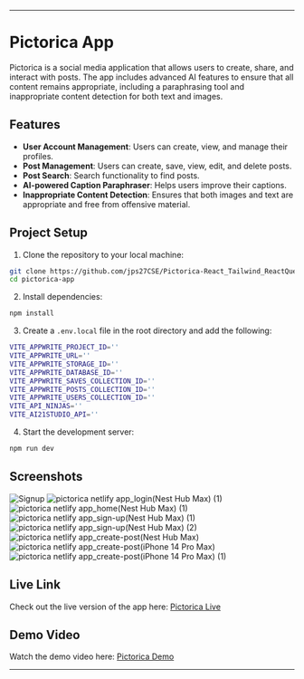 
---

# Pictorica App

Pictorica is a social media application that allows users to create, share, and interact with posts. The app includes advanced AI features to ensure that all content remains appropriate, including a paraphrasing tool and inappropriate content detection for both text and images.

## Features

- **User Account Management**: Users can create, view, and manage their profiles.
- **Post Management**: Users can create, save, view, edit, and delete posts.
- **Post Search**: Search functionality to find posts.
- **AI-powered Caption Paraphraser**: Helps users improve their captions.
- **Inappropriate Content Detection**: Ensures that both images and text are appropriate and free from offensive material.

## Project Setup

1. Clone the repository to your local machine:

```bash
git clone https://github.com/jps27CSE/Pictorica-React_Tailwind_ReactQuery_Appwrite.git
cd pictorica-app
```

2. Install dependencies:

```bash
npm install
```

3. Create a `.env.local` file in the root directory and add the following:

```bash
VITE_APPWRITE_PROJECT_ID=''
VITE_APPWRITE_URL=''
VITE_APPWRITE_STORAGE_ID=''
VITE_APPWRITE_DATABASE_ID=''
VITE_APPWRITE_SAVES_COLLECTION_ID=''
VITE_APPWRITE_POSTS_COLLECTION_ID=''
VITE_APPWRITE_USERS_COLLECTION_ID=''
VITE_API_NINJAS=''
VITE_AI21STUDIO_API=''
```

4. Start the development server:

```bash
npm run dev
```

## Screenshots
![Signup](https://github.com/user-attachments/assets/bdad5b40-1e4d-4798-bcdb-fed9eda2c36c)
![pictorica netlify app_login(Nest Hub Max) (1)](https://github.com/user-attachments/assets/2dfe429b-9d97-4d97-af52-278222f3886d)
![pictorica netlify app_home(Nest Hub Max) (1)](https://github.com/user-attachments/assets/61020a8b-eca2-43d7-937f-6dd4aa982dce)
![pictorica netlify app_sign-up(Nest Hub Max) (1)](https://github.com/user-attachments/assets/9e7e7fa3-5597-47eb-b541-a8f55f28e38b)
![pictorica netlify app_sign-up(Nest Hub Max) (2)](https://github.com/user-attachments/assets/3120a0ab-9bef-4950-8b29-2c2e2823f4d9)
![pictorica netlify app_create-post(Nest Hub Max)](https://github.com/user-attachments/assets/fb89f41a-dd9c-46fd-a3f3-6ee6d55d7f63)
![pictorica netlify app_create-post(iPhone 14 Pro Max)](https://github.com/user-attachments/assets/c785db4b-c3ed-4844-84ff-53970390b237)
![pictorica netlify app_create-post(iPhone 14 Pro Max) (1)](https://github.com/user-attachments/assets/c6db6622-8e93-46e7-ac2b-646e5328c1dc)


## Live Link

Check out the live version of the app here: [Pictorica Live](https://pictorica.netlify.app/)

## Demo Video

Watch the demo video here: [Pictorica Demo](https://drive.google.com/file/d/1N6DtiOIHpcfuy9GcB3IGHKDD1KksbSNq/view?usp=sharing)

---
